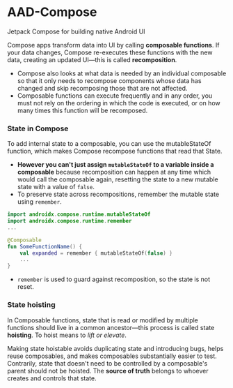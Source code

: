# AAD-Compose
Jetpack Compose for building native Android UI

Compose apps transform data into UI by calling **composable functions**. If your data changes, Compose re-executes these functions with the new data, creating an updated UI—this is called **recomposition**. 
- Compose also looks at what data is needed by an individual composable so that it only needs to recompose components whose data has changed and skip recomposing those that are not affected.
- Composable functions can execute frequently and in any order, you must not rely on the ordering in which the code is executed, or on how many times this function will be recomposed.

### State in Compose
To add internal state to a composable, you can use the mutableStateOf function, which makes Compose recompose functions that read that State.
- **However you can't just assign `mutableStateOf` to a variable inside a composable** because recomposition can happen at any time which would call the composable again, resetting the state to a new mutable state with a value of `false`.
- To preserve state across recompositions, remember the mutable state using `remember`.
```Kotlin
import androidx.compose.runtime.mutableStateOf
import androidx.compose.runtime.remember
...

@Composable
fun SomeFunctionName() {
    val expanded = remember { mutableStateOf(false) }
    ...
}

```
- `remember` is used to guard against recomposition, so the state is not reset.

### State hoisting
In Composable functions, state that is read or modified by multiple functions should live in a common ancestor—this process is called state **hoisting**. To hoist means to *lift or elevate*.

Making state hoistable avoids duplicating state and introducing bugs, helps reuse composables, and makes composables substantially easier to test. Contrarily, state that doesn't need to be controlled by a composable's parent should not be hoisted. The **source of truth** belongs to whoever creates and controls that state.
